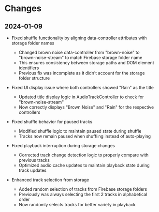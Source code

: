 # Changes

## 2024-01-09
- Fixed shuffle functionality by aligning data-controller attributes with storage folder names
  - Changed brown noise data-controller from "brown-noise" to "brown-noise-stream" to match Firebase storage folder name
  - This ensures consistency between storage paths and DOM element identifiers
  - Previous fix was incomplete as it didn't account for the storage folder structure

- Fixed UI display issue where both controllers showed "Rain" as the title
  - Updated title display logic in AudioTrackController to check for "brown-noise-stream"
  - Now correctly displays "Brown Noise" and "Rain" for the respective controllers

- Fixed shuffle behavior for paused tracks
  - Modified shuffle logic to maintain paused state during shuffle
  - Tracks now remain paused when shuffling instead of auto-playing

- Fixed playback interruption during storage changes
  - Corrected track change detection logic to properly compare with previous tracks
  - Optimized audio cache updates to maintain playback state during track updates

- Enhanced track selection from storage
  - Added random selection of tracks from Firebase storage folders
  - Previously was always selecting the first 2 tracks in alphabetical order
  - Now randomly selects tracks for better variety in playback
